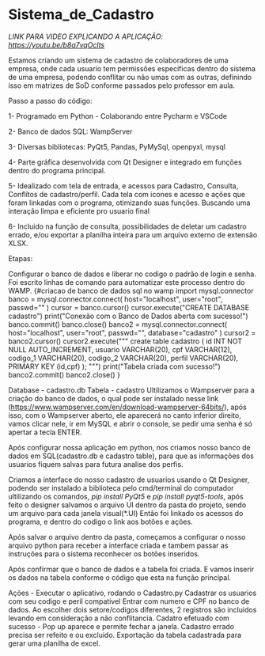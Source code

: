 # Sistema_de_Cadastro


*LINK PARA VIDEO EXPLICANDO A APLICAÇÃO: https://youtu.be/b8a7vqOclts*

Estamos criando um sistema de cadastro de colaboradores de uma empresa,
onde cada usuario tem permissões especificas dentro do sistema de uma empresa,
podendo conflitar ou não umas com as outras, definindo isso em matrizes de SoD
conforme passados pelo professor em aula.

Passo a passo do código:

1-  Programado em Python - Colaborando entre Pycharm e VSCode

2-  Banco de dados SQL: WampServer

3-  Diversas bibliotecas: PyQt5, Pandas, PyMySql, openpyxl, mysql 

4-  Parte gráfica desenvolvida com Qt Designer e integrado em funções dentro do programa principal.

5-  Idealizado com tela de entrada, e acessos para Cadastro, Consulta, Conflitos de cadastro/perfil.
    Cada tela com icones e acesso e ações que foram linkadas com o programa, otimizando suas funções.
    Buscando uma interação limpa e eficiente pro usuario final

6-  Incluido na função de consulta, possibilidades de deletar um cadastro errado, e/ou exportar a 
    planilha inteira para um arquivo externo de extensão XLSX.



Etapas:

Configurar o banco de dados e liberar no codigo o padrão de login e senha.
Foi escrito linhas de comando para automatizar este processo dentro do WAMP.
{#criacao de banco de dados sql no wamp
import mysql.connector
banco = mysql.connector.connect( host="localhost", user="root", passwd="" )
cursor = banco.cursor()
cursor.execute("CREATE DATABASE cadastro")
print("Conexão com o Banco de Dados aberta com sucesso!")
banco.commit()
banco.close()
banco2 = mysql.connector.connect( host="localhost", user="root", passwd="", database="cadastro" )
cursor2 = banco2.cursor()
cursor2.execute(""" create table cadastro (
    id INT NOT NULL AUTO_INCREMENT,
    usuario VARCHAR(20),
    cpf VARCHAR(12),
    codigo_1 VARCHAR(20),
    codigo_2 VARCHAR(20),
    perfil VARCHAR(20),
    PRIMARY KEY (id,cpf)
); """)
print("Tabela criada com sucesso!")
banco2.commit()
banco2.close()
}

Database - cadastro.db 
Tabela - cadastro
Ultilizamos o Wampserver para a criação do banco de dados, o qual pode ser instalado nesse link 
(https://www.wampserver.com/en/download-wampserver-64bits/), após isso, com o Wampserver aberto, 
ele aparecerá no canto inferior direito, vamos clicar nele, ir em MySQL e abrir o console, se 
pedir uma senha é só apertar a tecla ENTER.

Após configurar nossa aplicação em python, nos criamos nosso banco de dados em SQL(cadastro.db e cadastro table), para que as informações dos usuarios fiquem salvas para futura analise dos perfis.

Criamos a interface do nosso cadastro de usuarios usando o Qt Designer,
podendo ser instalado a biblioteca pelo cmd/terminal do computador ultilizando os comandos, *pip install PyQt5* e *pip install pyqt5-tools*,
após feito o designer salvamos o arquivo UI dentro da pasta do projeto, sendo um arquivo para cada janela visual(*.UI)
Então foi linkado os acessos do programa, e dentro do codigo o link aos botões e ações.

Após salvar o arquivo dentro da pasta, começamos a configurar o nosso arquivo python para receber a interface criada
e tambem passar as instruções para o sistema reconhecer os botões inseridos.

Após confirmar que o banco de dados e a tabela foi criada. 
E vamos inserir os dados na tabela conforme o código que esta na função principal.

Ações - Executar o aplicativo, rodando o Cadastro.py
        Cadastrar os usuarios com seu codigo e peril compativel
        Entrar com numero e CPF no banco de dados.
        Ao escolher dois setore/codigos diferentes, 2 registros são incluidos levando em consideração a não conflitancia.
        Cadatro efetuado com sucesso - Pop up aparece e permite fechar a janela.
        Cadastro errado precisa ser refeito e ou excluido.
        Exportação da tabela cadastrada para gerar uma planilha de excel.




